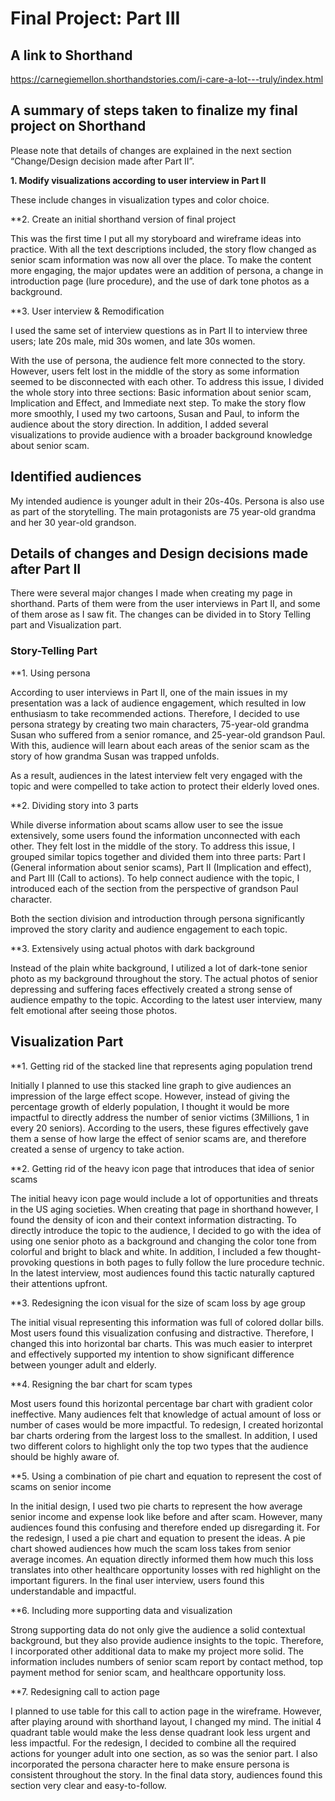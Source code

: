 # Final Project: Part III

## A link to Shorthand
https://carnegiemellon.shorthandstories.com/i-care-a-lot---truly/index.html

## A summary of steps taken to finalize my final project on Shorthand

Please note that details of changes are explained in the next section “Change/Design decision made after Part II”. 

**1.	Modify visualizations according to user interview in Part II** 

These include changes in visualization types and color choice. 

**2.	Create an initial shorthand version of final project

This was the first time I put all my storyboard and wireframe ideas into practice. With all the text descriptions included, the story flow changed as senior scam information was now all over the place. To make the content more engaging, the major updates were an addition of persona, a change in introduction page (lure procedure), and the use of dark tone photos as a background.

**3.	User interview & Remodification

I used the same set of interview questions as in Part II to interview three users; late 20s male, mid 30s women, and late 30s women. 

With the use of persona, the audience felt more connected to the story. However, users felt lost in the middle of the story as some information seemed to be disconnected with each other. To address this issue, I divided the whole story into three sections: Basic information about senior scam, Implication and Effect, and Immediate next step. To make the story flow more smoothly, I used my two cartoons, Susan and Paul, to inform the audience about the story direction. In addition, I added several visualizations to provide audience with a broader background knowledge about senior scam. 


## Identified audiences
My intended audience is younger adult in their 20s-40s. Persona is also use as part of the storytelling. The main protagonists are 75 year-old grandma and her 30 year-old grandson. 

## Details of changes and Design decisions made after Part II

There were several major changes I made when creating my page in shorthand. Parts of them were from the user interviews in Part II, and some of them arose as I saw fit. The changes can be divided in to Story Telling part and Visualization part.

### Story-Telling Part
**1.	Using persona

According to user interviews in Part II, one of the main issues in my presentation was a lack of audience engagement, which resulted in low enthusiasm to take recommended actions. Therefore, I decided to use persona strategy by creating two main characters, 75-year-old grandma Susan who suffered from a senior romance, and 25-year-old grandson Paul. With this, audience will learn about each areas of the senior scam as the story of how grandma Susan was trapped unfolds. 

As a result, audiences in the latest interview felt very engaged with the topic and were compelled to take action to protect their elderly loved ones. 

**2.	Dividing story into 3 parts

While diverse information about scams allow user to see the issue extensively, some users found the information unconnected with each other. They felt lost in the middle of the story. To address this issue, I grouped similar topics together and divided them into three parts: Part I (General information about senior scams), Part II (Implication and effect), and Part III (Call to actions). To help connect audience with the topic, I introduced each of the section from the perspective of grandson Paul character. 

Both the section division and introduction through persona significantly improved the story clarity and audience engagement to each topic. 

**3.	Extensively using actual photos with dark background

Instead of the plain white background, I utilized a lot of dark-tone senior photo as my background throughout the story. The actual photos of senior depressing and suffering faces effectively created a strong sense of audience empathy to the topic. According to the latest user interview, many felt emotional after seeing those photos. 


## Visualization Part
**1.	Getting rid of the stacked line that represents aging population trend

Initially I planned to use this stacked line graph to give audiences an impression of the large effect scope. However, instead of giving the percentage growth of elderly population, I thought it would be more impactful to directly address the number of senior victims (3Millions, 1 in every 20 seniors). According to the users, these figures effectively gave them a sense of how large the effect of senior scams are, and therefore created a sense of urgency to take action. 

**2.	Getting rid of the heavy icon page that introduces that idea of senior scams

The initial heavy icon page would include a lot of opportunities and threats in the US aging societies. When creating that page in shorthand however, I found the density of icon and their context information distracting. To directly introduce the topic to the audience, I decided to go with the idea of using one senior photo as a background and changing the color tone from colorful and bright to black and white. In addition, I included a few thought-provoking questions in both pages to fully follow the lure procedure technic. In the latest interview, most audiences found this tactic naturally captured their attentions upfront. 

**3.	Redesigning the icon visual for the size of scam loss by age group 

The initial visual representing this information was full of colored dollar bills. Most users found this visualization confusing and distractive. Therefore, I changed this into horizontal bar charts. This was much easier to interpret and effectively supported my intention to show significant difference between younger adult and elderly. 

**4.	Resigning the bar chart for scam types

Most users found this horizontal percentage bar chart with gradient color ineffective. Many audiences felt that knowledge of actual amount of loss or number of cases would be more impactful. To redesign, I created horizontal bar charts ordering from the largest loss to the smallest. In addition, I used two different colors to highlight only the top two types that the audience should be highly aware of. 

**5.	Using a combination of pie chart and equation to represent the cost of scams on senior income

In the initial design, I used two pie charts to represent the how average senior income and expense look like before and after scam. However, many audiences found this confusing and therefore ended up disregarding it. For the redesign, I used a pie chart and equation to present the ideas.  A pie chart showed audiences how much the scam loss takes from senior average incomes. An equation directly informed them how much this loss translates into other healthcare opportunity losses with red highlight on the important figurers. In the final user interview, users found this understandable and impactful. 

**6.	Including more supporting data and visualization 

Strong supporting data do not only give the audience a solid contextual background, but they also provide audience insights to the topic. Therefore, I incorporated other additional data to make my project more solid. The information includes numbers of senior scam report by contact method, top payment method for senior scam, and healthcare opportunity loss.

**7.	Redesigning call to action page

I planned to use table for this call to action page in the wireframe. However, after playing around with shorthand layout, I changed my mind.  The initial 4 quadrant table would make the less dense quadrant look less urgent and less impactful. For the redesign, I decided to combine all the required actions for younger adult into one section, as so was the senior part. I also incorporated the persona character here to make ensure persona is consistent throughout the story. In the final data story, audiences found this section very clear and easy-to-follow.



